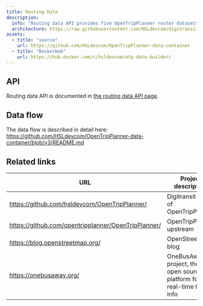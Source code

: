 ```yaml
---
title: Routing Data
description:
  info: "Routing data API provides five OpenTripPlanner router datasets: whole Finland and Estonia, HSL region, Southwest Finland region and two alternative  Waltti datasets."
  architecture: https://raw.githubusercontent.com/HSLdevcom/digitransit-site/master/src/pages/en/developers/services/6-data-containers/routing-data/architecture.xml
assets:
  - title: "source"
    url: https://github.com/HSLdevcom/OpenTripPlanner-data-container
  - title: "DockerHub"
    url: https://hub.docker.com/r/hsldevcom/otp-data-builder/
---
```


## API

Routing data API is documented in [the routing data API page](../../../apis/2-routing-data-api/).

## Data flow

The data flow is described in detail here: https://github.com/HSLdevcom/OpenTripPlanner-data-container/blob/v3/README.md


## Related links

| URL                                                 | Project description                                                       |
| --------------------------------------------------- | ------------------------------------------------------------------------- |
| https://github.com/hsldevcom/OpenTripPlanner/       | Digitransit fork of OpenTripPlanner                                       |
| https://github.com/opentripplanner/OpenTripPlanner/ | OpenTripPlanner upstream                                                  |
| https://blog.openstreetmap.org/                     | OpenStreetMap blog                                                        |
| https://onebusaway.org/                             | OneBusAway project, the open source platform for real-time transit info   |
